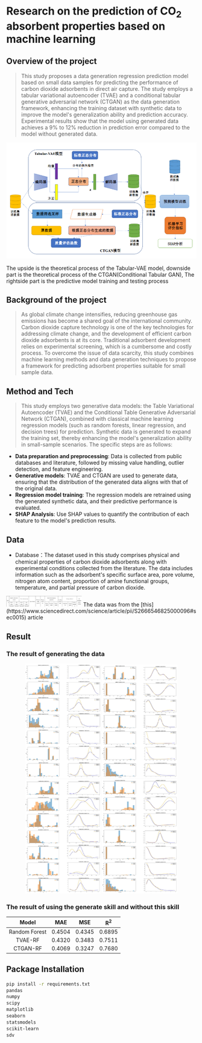 # Research on the prediction of CO<sub>2</sub> absorbent properties based on machine learning

## Overview of the project
> This study proposes a data generation regression prediction model based on small data samples for predicting the performance of carbon dioxide adsorbents in direct air capture. The study employs a tabular variational autoencoder (TVAE) and a conditional tabular generative adversarial network (CTGAN) as the data generation framework, enhancing the training dataset with synthetic data to improve the model's generalization ability and prediction accuracy. Experimental results show that the model using generated data achieves a 9% to 12% reduction in prediction error compared to the model without generated data.
> 
<p align="center">
<img src="image\1.png"/>
</p>

The upside is the theoretical process of the Tabular-VAE model, downside part is the theoretical process of the CTGAN(Conditional Tabular GAN), The rightside part is the predictive model training and testing process

## Background of the project
> As global climate change intensifies, reducing greenhouse gas emissions has become a shared goal of the international community. Carbon dioxide capture technology is one of the key technologies for addressing climate change, and the development of efficient carbon dioxide adsorbents is at its core. Traditional adsorbent development relies on experimental screening, which is a cumbersome and costly process. To overcome the issue of data scarcity, this study combines machine learning methods and data generation techniques to propose a framework for predicting adsorbent properties suitable for small sample data.

## Method and Tech
> This study employs two generative data models: the Table Variational Autoencoder (TVAE) and the Conditional Table Generative Adversarial Network (CTGAN), combined with classical machine learning regression models (such as random forests, linear regression, and decision trees) for prediction. Synthetic data is generated to expand the training set, thereby enhancing the model's generalization ability in small-sample scenarios. The specific steps are as follows:
- **Data preparation and preprocessing**: Data is collected from public databases and literature, followed by missing value handling, outlier detection, and feature engineering.
- **Generative models**: TVAE and CTGAN are used to generate data, ensuring that the distribution of the generated data aligns with that of the original data.
- **Regression model training**: The regression models are retrained using the generated synthetic data, and their predictive performance is evaluated.
- **SHAP Analysis**: Use SHAP values to quantify the contribution of each feature to the model's prediction results.

## Data
- Database：The dataset used in this study comprises physical and chemical properties of carbon dioxide adsorbents along with experimental conditions collected from the literature. The data includes information such as the adsorbent's specific surface area, pore volume, nitrogen atom content, proportion of amine functional groups, temperature, and partial pressure of carbon dioxide.
<img src="image\README\label.png" width="200" />
The data was from the [this](https://www.sciencedirect.com/science/article/pii/S2666546825000096#sec0015) article

## Result
### The result of generating the data

<p float="left", align="center">
  <img src="image\README\rs1_1.png" width="200" />
  <img src="image\README\rs1_2.png" width="200" />
  <img src="image\README\rs2_1.png" width="200" />
  <img src="image\README\rs2_2.png" width="200" />
</p>

### The result of using the generate skill and without this skill
<div align="center">

|Model|MAE|MSE|R<sup>2</sup>|
|:---:|:---:|:---:|:---:|
|Random Forest|0.4504|0.4345|0.6895|
|TVAE-RF|0.4320|0.3483|0.7511|
|CTGAN-RF|0.4069|0.3247|0.7680|

</div>

## Package Installation
```bash
pip install -r requirements.txt
pandas
numpy
scipy
matplotlib
seaborn
statsmodels
scikit-learn
sdv
```
